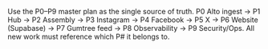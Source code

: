 Use the P0–P9 master plan as the single source of truth.
P0 Alto ingest → P1 Hub → P2 Assembly → P3 Instagram → P4 Facebook → P5 X →
P6 Website (Supabase) → P7 Gumtree feed → P8 Observability → P9 Security/Ops.
All new work must reference which P# it belongs to.
